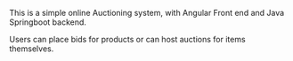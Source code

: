 This is a simple online Auctioning system, with Angular Front end and Java Springboot backend.

Users can place bids for products or can host auctions for items themselves.

